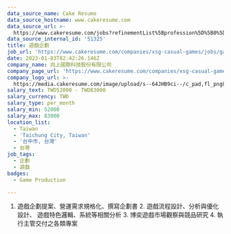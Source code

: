 ```yaml
---
data_source_name: Cake Resume
data_source_hostname: www.cakeresume.com
data_source_url: >-
  https://www.cakeresume.com/jobs?refinementList%5Bprofession%5D%5B0%5D=game-production&range%5Bsalary_range%5D%5Bmin%5D=100000
data_source_internal_id: '51325'
title: 遊戲企劃
job_url: 'https://www.cakeresume.com/companies/xsg-casual-games/jobs/game-plan'
date: 2023-01-03T02:42:26.146Z
company_name: 向上國際科技股份有限公司
company_page_url: 'https://www.cakeresume.com/companies/xsg-casual-games'
company_logo_url: >-
  https://media.cakeresume.com/image/upload/s--64JHB9ci--/c_pad,fl_png8,h_200,w_200/v1672301553/wb4zhsomwnlk67lpw2vc.png
salary_text: TWD52000 - TWD83000
salary_currency: TWD
salary_type: per_month
salary_min: 52000
salary_max: 83000
location_list:
  - Taiwan
  - 'Taichung City, Taiwan'
  - '台中市, 台灣'
  - 台灣
job_tags:
  - 企劃
  - 遊戲
badges:
  - Game Production

---
```


1. 遊戲企劃提案、營運需求規格化、撰寫企劃書 2. 遊戲流程設計、分析與優化設計、 遊戲特色邏輯、系統等相關分析 3. 博奕遊戲市場觀察與競品研究 4. 執行主管交付之各類專案